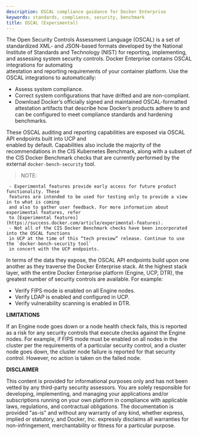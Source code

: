 ```yaml
---
description: OSCAL compliance guidance for Docker Enterprise
keywords: standards, compliance, security, benchmark
title: OSCAL (Experimental)
---
```


The Open Security Controls Assessment Language (OSCAL) is a set of standardized XML- and JSON-based formats developed 
by the National Institute of Standards and Technology (NIST) for reporting, implementing, and 
assessing system security controls. Docker Enterprise contains OSCAL integrations for automating  
attestation and reporting requirements of your container platform. Use the OSCAL integrations to automatically:

* Assess system compliance.
* Correct system configurations that have drifted and are non-compliant.
* Download Docker’s officially signed and maintained OSCAL-formatted attestation artifacts that 
describe how Docker’s products adhere to and can be configured to meet compliance standards and hardening benchmarks.

These OSCAL auditing and reporting capabilities are exposed via OSCAL API endpoints built into UCP and  
enabled by default. Capabilities also include the majority of the recommendations in the CIS Kubernetes Benchmark, along with a 
subset of the CIS Docker Benchmark checks that are currently performed by the external `docker-bench-security` tool. 

> NOTE:

     - Experimental features provide early access for future product functionality. These 
     features are intended to be used for testing only to provide a view in to what is coming 
     and also to gather user feedback. For more information about experimental features, refer 
     to [Experimental features](https://success.docker.com/article/experimental-features).
     - Not all of the CIS Docker Benchmark checks have been incorporated into the OSCAL functions 
     in UCP at the time of this “tech preview” release. Continue to use the `docker-bench-security tool` 
     in concert with the UCP endpoints.   

In terms of the data they expose, the OSCAL API endpoints build upon one another as they traverse the Docker Enterprise 
stack. At the highest stack layer, with the entire Docker Enterprise platform (Engine, UCP, DTR), 
the greatest number of security controls are available. For example:

* Verify FIPS mode is enabled on all Engine nodes.
* Verify LDAP is enabled and configured in UCP.
* Verify vulnerability scanning is enabled in DTR. 

**LIMITATIONS**

If an Engine node goes down or a node health check fails, this is reported as a risk for any security controls 
that execute checks against the Engine nodes. For example, if FIPS mode must be enabled on all nodes in the 
cluster per the requirements of a particular security control, and a cluster node goes down, the cluster node failure
is reported for that security control. However, no action is taken on the failed node. 


**DISCLAIMER**

This content is provided for informational purposes only and has not been vetted by any 
third-party security assessors. You are solely responsible for developing, implementing, and managing your 
applications and/or subscriptions running on your own platform in compliance with applicable laws, regulations, 
and contractual obligations. The documentation is provided "as-is" and without any warranty of any kind, whether 
express, implied or statutory, and Docker, Inc. expressly disclaims all warranties for non-infringement, 
merchantability or fitness for a particular purpose.
